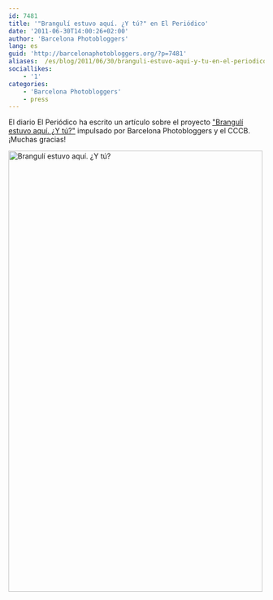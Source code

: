 ```yaml
---
id: 7481
title: '"Brangulí estuvo aquí. ¿Y tú?" en El Periódico'
date: '2011-06-30T14:00:26+02:00'
author: 'Barcelona Photobloggers'
lang: es
guid: 'http://barcelonaphotobloggers.org/?p=7481'
aliases:  /es/blog/2011/06/30/branguli-estuvo-aqui-y-tu-en-el-periodico/
sociallikes:
    - '1'
categories:
    - 'Barcelona Photobloggers'
    - press
---
```


El diario El Periódico ha escrito un artículo sobre el proyecto <a href="http://barcelonaphotobloggers.org/2011/06/29/branguli-estuvo-aqui-y-tu/">"Brangulí estuvo aquí. ¿Y tú?"</a> impulsado por Barcelona Photobloggers y el CCCB. ¡Muchas gracias!

<img src="/uploads/2011/06/brangulivaseraqui.jpg" alt="Brangulí estuvo aquí. ¿Y tú?" width="500" height="868" class="alignnone size-full wp-image-7482">
